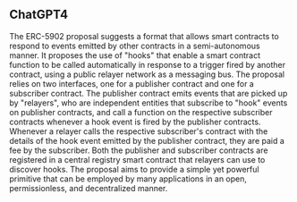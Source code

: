 ## ChatGPT4

The ERC-5902 proposal suggests a format that allows smart contracts to respond to events emitted by other contracts in a semi-autonomous manner. It proposes the use of "hooks" that enable a smart contract function to be called automatically in response to a trigger fired by another contract, using a public relayer network as a messaging bus. The proposal relies on two interfaces, one for a publisher contract and one for a subscriber contract. The publisher contract emits events that are picked up by "relayers", who are independent entities that subscribe to "hook" events on publisher contracts, and call a function on the respective subscriber contracts whenever a hook event is fired by the publisher contracts. Whenever a relayer calls the respective subscriber's contract with the details of the hook event emitted by the publisher contract, they are paid a fee by the subscriber. Both the publisher and subscriber contracts are registered in a central registry smart contract that relayers can use to discover hooks. The proposal aims to provide a simple yet powerful primitive that can be employed by many applications in an open, permissionless, and decentralized manner.
